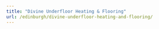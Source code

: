 ```yaml
---
title: "Divine Underfloor Heating & Flooring"
url: /edinburgh/divine-underfloor-heating-and-flooring/
---
```

